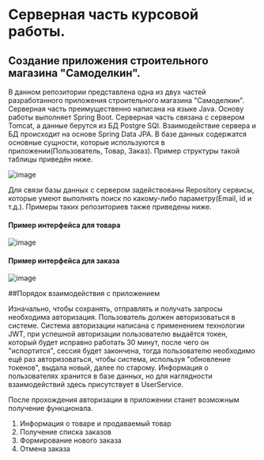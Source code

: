# Серверная часть курсовой работы.

## Создание приложения строительного магазина "Самоделкин".

В данном репозитории представлена одна из двух частей разработанного приложения строительного магазина "Самоделкин". Серверная часть преимущественно написана на языке Java. Основу работы выполняет Spring Boot.
Серверная часть связана с сервером Tomcat, а данные берутся из БД Postgre SQl. Взаимодействие сервера и БД происходит на основе
Spring Data JPA. В базе данных содержатся основные сущности, которые используются в приложении(Пользователь, Товар, Заказ).
Пример структуры такой таблицы приведён ниже.

![image](https://user-images.githubusercontent.com/83280920/168467865-cf14b59e-1482-4e68-8ccd-1157b3c7b894.png)

Для связи базы данных c сервером задействованы Repository сервисы, которые умеют выполнять поиск по 
какому-либо параметру(Email, id и т.д.). Примеры таких репозиториев также приведены ниже.

#### Пример интерфейса для товара
![image](https://user-images.githubusercontent.com/83280920/168467875-0a01f312-8465-4884-a890-c14bdfd830a6.png)
#### Пример интерфейса для заказа
![image](https://user-images.githubusercontent.com/83280920/168467881-edc5c6be-ddcf-4e90-b3f9-e29a5a557076.png)

##Порядок взаимодействия c приложением

Изначально, чтобы сохранять, отправлять и получать запросы необходима авторизация. Пользователь
должен авторизоваться в системе. Система авторизации написана с применением технологии JWT, при
успешной авторизации пользователю выдаётся токен, который будет исправно работать 30 минут, после
чего он "испортится", сессия будет закончена, тогда пользователю необходимо ещё раз авторизоваться,
чтобы система, используя "обновление токенов", выдала новый, далее по старому. Информация о пользователях
хранится в базе данных, но для наглядности взаимодействий здесь присутствует в UserService.

После прохождения авторизации в приложении станет возможным получение функционала.
1) Информация о товаре и продаваемый товар
2) Получение списка заказов
3) Формирование нового заказа
4) Отмена заказа

